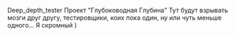 Deep_depth_tester
Проект "Глубоководная Глубина"
Тут будут взрывать мозги друг другу, тестировщики, коих пока один, ну или чуть меньше одного... Я скромный )
